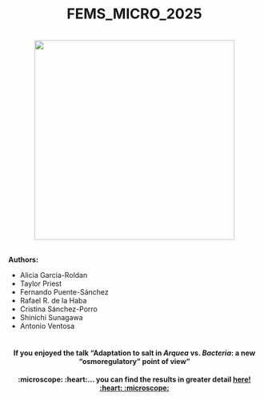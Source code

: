 <div align="center">
  <h1>FEMS_MICRO_2025</h1>
</div>

<br>

<div align="center">
  <img src="https://github.com/user-attachments/assets/0c3c4671-c126-439b-b7cd-7aa167b09866" width="400">
</div>

<br>

**Authors:**

  + Alicia Garcia-Roldan 
  + Taylor Priest
  + Fernando Puente-Sánchez
  + Rafael R. de la Haba
  + Cristina Sánchez-Porro
  + Shinichi Sunagawa
  + Antonio Ventosa <br><br>


<div align="center">
  <h4>If you enjoyed the talk &ldquo;Adaptation to salt in <em>Arquea</em> vs. <em>Bacteria</em>: a new “osmoregulatory” point of view&rdquo;</h4>
</div>


<div align="center">
  <h4> :microscope: :heart:... you can find the results in greater detail <a href="https://github.com/AliciaGR5/FEMS_MICRO_2025/blob/main/Arch_vs_bact_FEMS_poster.pdf">here! :heart: :microscope:</h4>
</div>
